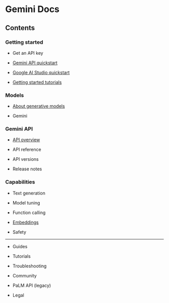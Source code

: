 # Gemini Docs

## Contents

### Getting started

- Get an API key

- [Gemini API quickstart](gemini-api-quickstart)

- [Google AI Studio quickstart](google-ai-studio-quickstart.md)

- [Getting started tutorials](getting-started-tutorials)

### Models

- [About generative models](about-generative-models.md)

- Gemini

### Gemini API

- [API overview](api-overview.md)

- API reference

- API versions

- Release notes

### Capabilities

- Text generation

- Model tuning

- Function calling

- [Embeddings](embeddings.md)

- Safety

---

- Guides

- Tutorials

- Troubleshooting

- Community

- PaLM API (legacy)

- Legal
